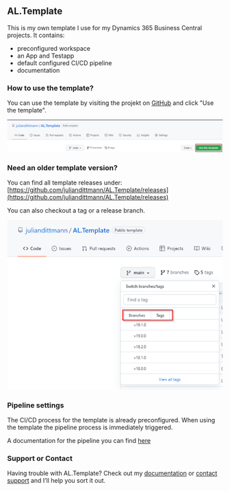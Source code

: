 ## AL.Template

This is my own template I use for my Dynamics 365 Business Central projects. It contains:

- preconfigured workspace
- an App and Testapp
- default configured CI/CD pipeline 
- documentation

### How to use the template?

You can use the template by visiting the projekt on [GitHub](https://github.com/juliandittmann/AL.Template) and click "Use the template".

![TemplateUsage](/assets/UseTemplate.png)

### Need an older template version?

You can find all template releases under: [https://github.com/juliandittmann/AL.Template/releases](https://github.com/juliandittmann/AL.Template/releases)


You can also checkout a tag or a release branch.

![TemplateUsage](/assets/ReleaseBranches.png)

### Pipeline settings

The CI/CD process for the template is already preconfigured. When using the template the pipeline process is immediately triggered.

A documentation for the pipeline you can find [here](https://docs.github.com/categories/github-pages-basics/)

### Support or Contact

Having trouble with AL.Template? Check out my [documentation](https://docs.github.com/categories/github-pages-basics/) or [contact support](https://github.com/juliandittmann/AL.Template/issues) and I’ll help you sort it out.
